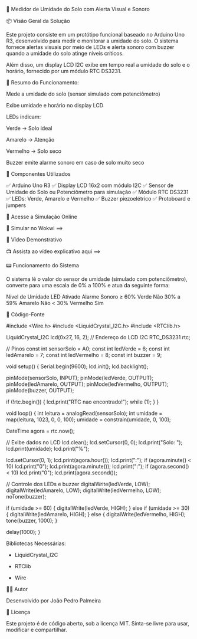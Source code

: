 🌱 Medidor de Umidade do Solo com Alerta Visual e Sonoro 




📦 Visão Geral da Solução



Este projeto consiste em um protótipo funcional baseado no Arduino Uno R3, desenvolvido para medir e monitorar a umidade do solo. O sistema fornece alertas visuais por meio de LEDs e alerta sonoro com buzzer quando a umidade do solo atinge níveis críticos.

Além disso, um display LCD I2C exibe em tempo real a umidade do solo e o horário, fornecido por um módulo RTC DS3231.

🔧 Resumo do Funcionamento:




Mede a umidade do solo (sensor simulado com potenciômetro)

Exibe umidade e horário no display LCD

LEDs indicam:

Verde → Solo ideal

Amarelo → Atenção

Vermelho → Solo seco

Buzzer emite alarme sonoro em caso de solo muito seco


🧰 Componentes Utilizados



✅ Arduino Uno R3
✅ Display LCD 16x2 com módulo I2C
✅ Sensor de Umidade do Solo ou Potenciômetro para simulação
✅ Módulo RTC DS3231
✅ LEDs: Verde, Amarelo e Vermelho
✅ Buzzer piezoelétrico
✅ Protoboard e jumpers


🔬 Acesse a Simulação Online

🔗 Simular no Wokwi ==>

🎥 Vídeo Demonstrativo

📺 Assista ao vídeo explicativo aqui ==> 

📟 Funcionamento do Sistema


O sistema lê o valor do sensor de umidade (simulado com potenciômetro), converte para uma escala de 0% a 100% e atua da seguinte forma:

Nível de Umidade	LED Ativado	Alarme Sonoro
≥ 60%	Verde	Não
30% a 59%	Amarelo	Não
< 30%	Vermelho	Sim

📝 Código-Fonte


#include <Wire.h>
#include <LiquidCrystal_I2C.h>
#include <RTClib.h>

LiquidCrystal_I2C lcd(0x27, 16, 2); // Endereço do LCD I2C
RTC_DS3231 rtc;

// Pinos
const int sensorSolo = A0;
const int ledVerde = 6;
const int ledAmarelo = 7;
const int ledVermelho = 8;
const int buzzer = 9;

void setup() {
  Serial.begin(9600);
  lcd.init();
  lcd.backlight();

  pinMode(sensorSolo, INPUT);
  pinMode(ledVerde, OUTPUT);
  pinMode(ledAmarelo, OUTPUT);
  pinMode(ledVermelho, OUTPUT);
  pinMode(buzzer, OUTPUT);

  if (!rtc.begin()) {
    lcd.print("RTC nao encontrado!");
    while (1);
  }
}

void loop() {
  int leitura = analogRead(sensorSolo);
  int umidade = map(leitura, 1023, 0, 0, 100);
  umidade = constrain(umidade, 0, 100);

  DateTime agora = rtc.now();

  // Exibe dados no LCD
  lcd.clear();
  lcd.setCursor(0, 0);
  lcd.print("Solo: ");
  lcd.print(umidade);
  lcd.print("%");

  lcd.setCursor(0, 1);
  lcd.print(agora.hour());
  lcd.print(":");
  if (agora.minute() < 10) lcd.print("0");
  lcd.print(agora.minute());
  lcd.print(":");
  if (agora.second() < 10) lcd.print("0");
  lcd.print(agora.second());

  // Controle dos LEDs e buzzer
  digitalWrite(ledVerde, LOW);
  digitalWrite(ledAmarelo, LOW);
  digitalWrite(ledVermelho, LOW);
  noTone(buzzer);

  if (umidade >= 60) {
    digitalWrite(ledVerde, HIGH);
  } else if (umidade >= 30) {
    digitalWrite(ledAmarelo, HIGH);
  } else {
    digitalWrite(ledVermelho, HIGH);
    tone(buzzer, 1000);
  }

  delay(1000);
}

Bibliotecas Necessárias:




- LiquidCrystal_I2C

- RTClib

- Wire


👨‍💻 Autor

Desenvolvido por João Pedro Palmeira

📜 Licença

Este projeto é de código aberto, sob a licença MIT. Sinta-se livre para usar, modificar e compartilhar.
